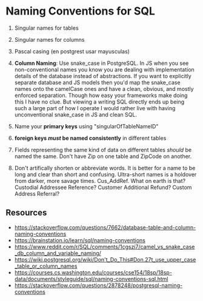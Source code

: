 # Naming Conventions for SQL
1. Singular names for tables
2. Singular names for columns
3. Pascal casing (en postgrest usar mayusculas)

5. **Column Naming**: Use snake_case in PostgreSQL. In JS when you see non-conventional names you know you are dealing with implementation details of the database instead of abstractions. If you want to explicitly separate database and JS models then you'd map the snake_case names onto the camelCase ones and have a clean, obvious, and mostly enforced separation. Though how easy your frameworks make doing this I have no clue. But viewing a writing SQL directly ends up being such a large part of how I operate I would rather live with having unconventional snake_case in JS and clean SQL.
6. Name your **primary keys** using "singularOfTableNameID"
7. **foreign keys _must_ be named consistently** in different tables
8. Fields representing the same kind of data on different tables _should_ be named the same. Don't have Zip on one table and ZipCode on another.
9. Don't artifically shorten or abbreviate words. It is better for a name to be long and clear than short and confusing. Ultra-short names is a holdover from darker, more savage times. Cus_AddRef. What on earth is that? Custodial Addressee Reference? Customer Additional Refund? Custom Address Referral?
## Resources
 + https://stackoverflow.com/questions/7662/database-table-and-column-naming-conventions
 + https://brainstation.io/learn/sql/naming-conventions
 + https://www.reddit.com/r/SQL/comments/1cgszi7/camel_vs_snake_case_db_column_and_variable_naming/
 + https://wiki.postgresql.org/wiki/Don't_Do_This#Don.27t_use_upper_case_table_or_column_names
 + https://courses.cs.washington.edu/courses/cse154/18sp/18sp-data/documents/styleguide/sql/naming-conventions-sql.html
 + https://stackoverflow.com/questions/2878248/postgresql-naming-conventions
